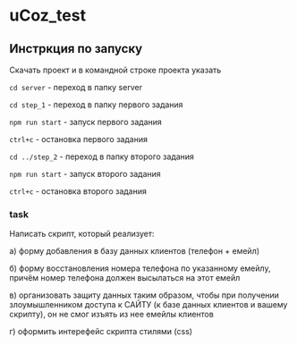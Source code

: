 # uCoz_test
## Инстркция по запуску
Скачать проект и в командной строке проекта указать



`cd server` - переход в папку server

`cd step_1` - переход в папку первого задания

`npm run start` - запуск первого задания

`ctrl+c` - остановка первого задания

`cd ../step_2` - переход в папку второго задания

`npm run start` - запуск второго задания

`ctrl+c` - остановка второго задания

### task

Написать скрипт, который реализует:

 а) форму добавления в базу данных клиентов (телефон + емейл)
 
 б) форму восстановления номера телефона по указанному емейлу, причём номер телефона должен высылаться на этот емейл
 
 в) организовать защиту данных таким образом, чтобы при получении
злоумышленником доступа к САЙТУ (к базе данных клиентов и вашему
скрипту), он не смог изъять из нее емейлы клиентов

г) оформить интерефейс скрипта стилями (css)

